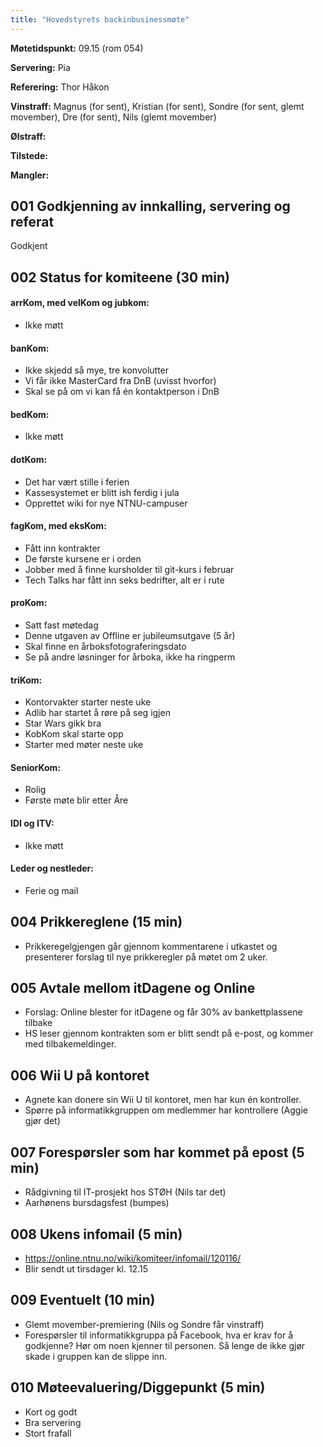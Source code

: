 ```yaml
---
title: "Hovedstyrets backinbusinessmøte"
---
```


**Møtetidspunkt:** 09.15 (rom 054)

**Servering:** Pia

**Referering:** Thor Håkon

**Vinstraff:** Magnus (for sent), Kristian (for sent), Sondre (for sent, glemt movember), Dre (for sent), Nils (glemt movember)

**Ølstraff:** 

**Tilstede:** 

**Mangler:**

## 001 Godkjenning av innkalling, servering og referat 

Godkjent 

## 002 Status for komiteene (30 min)

#### arrKom, med velKom og jubkom:  

* Ikke møtt

#### banKom:  

* Ikke skjedd så mye, tre konvolutter
* Vi får ikke MasterCard fra DnB (uvisst hvorfor)
* Skal se på om vi kan få én kontaktperson i DnB

#### bedKom: 

* Ikke møtt

#### dotKom:

* Det har vært stille i ferien
* Kassesystemet er blitt ish ferdig i jula
* Opprettet wiki for nye NTNU-campuser

#### fagKom, med eksKom:

* Fått inn kontrakter
* De første kursene er i orden
* Jobber med å finne kursholder til git-kurs i februar
* Tech Talks har fått inn seks bedrifter, alt er i rute

#### proKom:  

* Satt fast møtedag
* Denne utgaven av Offline er jubileumsutgave (5 år)
* Skal finne en årboksfotograferingsdato
* Se på andre løsninger for årboka, ikke ha ringperm

#### triKom:

* Kontorvakter starter neste uke
* Adlib har startet å røre på seg igjen
* Star Wars gikk bra
* KobKom skal starte opp
* Starter med møter neste uke

#### SeniorKom: 

* Rolig
* Første møte blir etter Åre

#### IDI og ITV:

* Ikke møtt

#### Leder og nestleder:  

* Ferie og mail

## 004 Prikkereglene (15 min)

* Prikkeregelgjengen går gjennom kommentarene i utkastet og presenterer forslag til nye prikkeregler på møtet om 2 uker.

## 005 Avtale mellom itDagene og Online

* Forslag: Online blester for itDagene og får 30% av bankettplassene tilbake
* HS leser gjennom kontrakten som er blitt sendt på e-post, og kommer med tilbakemeldinger.

## 006 Wii U på kontoret

* Agnete kan donere sin Wii U til kontoret, men har kun én kontroller.
* Spørre på informatikkgruppen om medlemmer har kontrollere (Aggie gjør det)

## 007 Forespørsler som har kommet på epost (5 min)  

* Rådgivning til IT-prosjekt hos STØH (Nils tar det)
* Aarhønens bursdagsfest (bumpes)

## 008 Ukens infomail (5 min)

* https://online.ntnu.no/wiki/komiteer/infomail/120116/
* Blir sendt ut tirsdager kl. 12.15

## 009 Eventuelt (10 min)

* Glemt movember-premiering (Nils og Sondre får vinstraff)
* Forespørsler til informatikkgruppa på Facebook, hva er krav for å godkjenne? Hør om noen kjenner til personen. Så lenge de ikke gjør skade i gruppen kan de slippe inn.

## 010 Møteevaluering/Diggepunkt (5 min)

* Kort og godt
* Bra servering
* Stort frafall